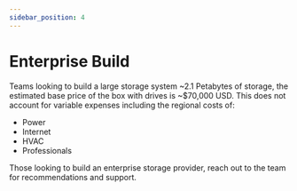 ```yaml
---
sidebar_position: 4
---
```

# Enterprise Build
Teams looking to build a large storage system ~2.1 Petabytes of storage, the estimated base price of the box with drives is ~$70,000 USD. This does not account for variable expenses including the regional costs of:
- Power
- Internet
- HVAC
- Professionals 

Those looking to build an enterprise storage provider, reach out to the team for recommendations and support. 


